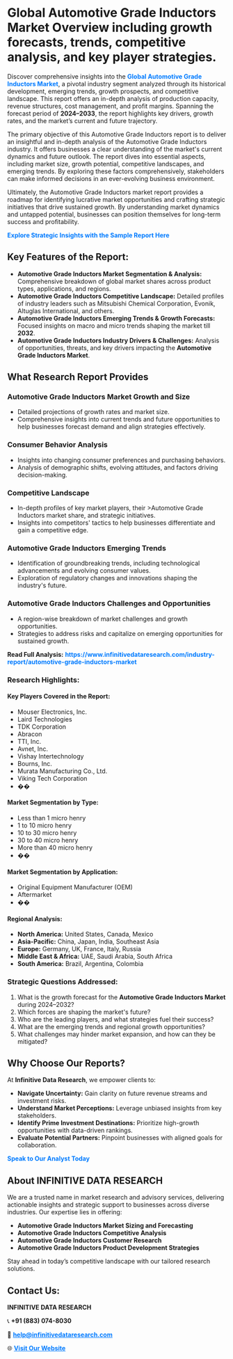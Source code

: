 <h1>Global Automotive Grade Inductors Market Overview including growth forecasts, trends, competitive analysis, and key player strategies.</h1>
<p>
Discover comprehensive insights into the 
<a href="https://www.infinitivedataresearch.com/industry-report/automotive-grade-inductors-market" rel="dofollow" style="color: #007BFF; text-decoration: none;"><strong>Global Automotive Grade Inductors Market</strong></a>, a pivotal industry segment analyzed through its historical development, emerging trends, growth prospects, and competitive landscape. This report offers an in-depth analysis of production capacity, revenue structures, cost management, and profit margins. Spanning the forecast period of <strong>2024–2033</strong>, the report highlights key drivers, growth rates, and the market’s current and future trajectory.
</p>
<p>
The primary objective of this Automotive Grade Inductors report is to deliver an insightful and in-depth analysis of the Automotive Grade Inductors industry. It offers businesses a clear understanding of the market's current dynamics and future outlook. The report dives into essential aspects, including market size, growth potential, competitive landscapes, and emerging trends. By exploring these factors comprehensively, stakeholders can make informed decisions in an ever-evolving business environment.
</p>
<p>
Ultimately, the Automotive Grade Inductors market report provides a roadmap for identifying lucrative market opportunities and crafting strategic initiatives that drive sustained growth. By understanding market dynamics and untapped potential, businesses can position themselves for long-term success and profitability.
</p>
<p>
<a href="https://www.infinitivedataresearch.com/request-sample/reportId=108837" style="color: #007BFF; text-decoration: none;"><strong>Explore Strategic Insights with the Sample Report Here</strong></a>
</p>

<h2>Key Features of the Report:</h2>
<ul>
<li><strong>Automotive Grade Inductors Market Segmentation & Analysis:</strong> Comprehensive breakdown of global market shares across product types, applications, and regions.</li>
<li><strong>Automotive Grade Inductors Competitive Landscape:</strong> Detailed profiles of industry leaders such as Mitsubishi Chemical Corporation, Evonik, Altuglas International, and others.</li>
<li><strong>Automotive Grade Inductors Emerging Trends & Growth Forecasts:</strong> Focused insights on macro and micro trends shaping the market till <strong>2032</strong>.</li>
<li><strong>Automotive Grade Inductors Industry Drivers & Challenges:</strong> Analysis of opportunities, threats, and key drivers impacting the <strong>Automotive Grade Inductors Market</strong>.</li>
</ul>

<h2>What Research Report Provides</h2>
<h3>Automotive Grade Inductors Market Growth and Size</h3>
<ul>
<li>Detailed projections of growth rates and market size.</li>
<li>Comprehensive insights into current trends and future opportunities to help businesses forecast demand and align strategies effectively.</li>
</ul>

<h3>Consumer Behavior Analysis</h3>
<ul>
<li>Insights into changing consumer preferences and purchasing behaviors.</li>
<li>Analysis of demographic shifts, evolving attitudes, and factors driving decision-making.</li>
</ul>

<h3>Competitive Landscape</h3>
<ul>
<li>In-depth profiles of key market players, their >Automotive Grade Inductors market share, and strategic initiatives.</li>
<li>Insights into competitors' tactics to help businesses differentiate and gain a competitive edge.</li>
</ul>

<h3>Automotive Grade Inductors Emerging Trends</h3>
<ul>
<li>Identification of groundbreaking trends, including technological advancements and evolving consumer values.</li>
<li>Exploration of regulatory changes and innovations shaping the industry's future.</li>
</ul>

<h3>Automotive Grade Inductors Challenges and Opportunities</h3>
<ul>
<li>A region-wise breakdown of market challenges and growth opportunities.</li>
<li>Strategies to address risks and capitalize on emerging opportunities for sustained growth.</li>
</ul>
<p><strong>Read Full Analysis:</strong> <a href="https://www.infinitivedataresearch.com/industry-report/automotive-grade-inductors-market" rel="dofollow" style="color: #007BFF; text-decoration: none;"><strong>https://www.infinitivedataresearch.com/industry-report/automotive-grade-inductors-market</strong></a></p>
<h3>Research Highlights:</h3>
<h4>Key Players Covered in the Report:</h4>
<ul><li>Mouser Electronics, Inc.</li><li>Laird Technologies</li><li>TDK Corporation</li><li>Abracon</li><li>TTI, Inc.</li><li>Avnet, Inc.</li><li>Vishay Intertechnology</li><li>Bourns, Inc.</li><li>Murata Manufacturing Co., Ltd.</li><li>Viking Tech Corporation</li><li>��</li></ul>
<h4>Market Segmentation by Type:</h4>
<ul><li>Less than 1 micro henry</li><li>1 to 10 micro henry</li><li>10 to 30 micro henry</li><li>30 to 40 micro henry</li><li>More than 40 micro henry</li><li>��</li></ul>
<h4>Market Segmentation by Application:</h4>
<ul><li>Original Equipment Manufacturer (OEM)</li><li>Aftermarket</li><li>��</li></ul>

<h4>Regional Analysis:</h4>
<ul>
<li><strong>North America:</strong> United States, Canada, Mexico</li>
<li><strong>Asia-Pacific:</strong> China, Japan, India, Southeast Asia</li>
<li><strong>Europe:</strong> Germany, UK, France, Italy, Russia</li>
<li><strong>Middle East & Africa:</strong> UAE, Saudi Arabia, South Africa</li>
<li><strong>South America:</strong> Brazil, Argentina, Colombia</li>
</ul>

<h3>Strategic Questions Addressed:</h3>
<ol>
<li>What is the growth forecast for the <strong>Automotive Grade Inductors Market</strong> during 2024–2032?</li>
<li>Which forces are shaping the market's future?</li>
<li>Who are the leading players, and what strategies fuel their success?</li>
<li>What are the emerging trends and regional growth opportunities?</li>
<li>What challenges may hinder market expansion, and how can they be mitigated?</li>
</ol>

<h2>Why Choose Our Reports?</h2>
<p>At <strong>Infinitive Data Research</strong>, we empower clients to:</p>
<ul>
<li><strong>Navigate Uncertainty:</strong> Gain clarity on future revenue streams and investment risks.</li>
<li><strong>Understand Market Perceptions:</strong> Leverage unbiased insights from key stakeholders.</li>
<li><strong>Identify Prime Investment Destinations:</strong> Prioritize high-growth opportunities with data-driven rankings.</li>
<li><strong>Evaluate Potential Partners:</strong> Pinpoint businesses with aligned goals for collaboration.</li>
</ul>
<p><a href="https://www.infinitivedataresearch.com/industry-report/automotive-grade-inductors-market" rel="dofollow" style="color: #007BFF; text-decoration: none;"><strong>Speak to Our Analyst Today</strong></a></p>

<h2>About INFINITIVE DATA RESEARCH</h2>
<p>We are a trusted name in market research and advisory services, delivering actionable insights and strategic support to businesses across diverse industries. Our expertise lies in offering:</p>
<ul>
<li><strong>Automotive Grade Inductors Market Sizing and Forecasting</strong></li>
<li><strong>Automotive Grade Inductors Competitive Analysis</strong></li>
<li><strong>Automotive Grade Inductors Customer Research</strong></li>
<li><strong>Automotive Grade Inductors Product Development Strategies</strong></li>
</ul>
<p>Stay ahead in today’s competitive landscape with our tailored research solutions.</p>

<h2>Contact Us:</h2>
<p><strong>INFINITIVE DATA RESEARCH</strong></p>
<p>📞 <strong>+91 (883) 074-8030</strong></p>
<p>📧 <strong><a href="mailto:help@infinitivedataresearch.com" style="color: #007BFF;">help@infinitivedataresearch.com</a></strong></p>
<p>🌐 <strong><a href="https://www.infinitivedataresearch.com" rel="dofollow" style="color: #007BFF;">Visit Our Website</a></strong></p>